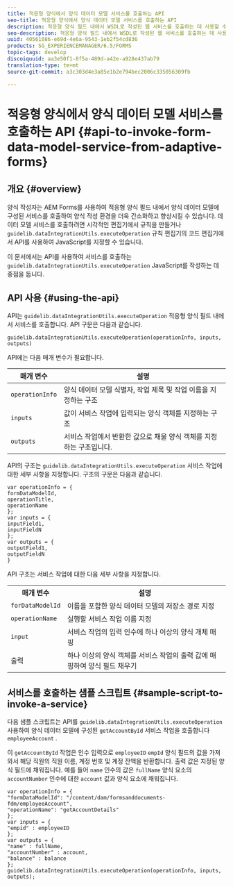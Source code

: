 ```yaml
---
title: 적응형 양식에서 양식 데이터 모델 서비스를 호출하는 API
seo-title: 적응형 양식에서 양식 데이터 모델 서비스를 호출하는 API
description: 적응형 양식 필드 내에서 WSDL로 작성된 웹 서비스를 호출하는 데 사용할 수 있는 invokeWebServices API에 대해 설명합니다.
seo-description: 적응형 양식 필드 내에서 WSDL로 작성된 웹 서비스를 호출하는 데 사용할 수 있는 invokeWebServices API에 대해 설명합니다.
uuid: 40561086-e69d-4e6a-9543-1eb2f54cd836
products: SG_EXPERIENCEMANAGER/6.5/FORMS
topic-tags: develop
discoiquuid: aa3e50f1-8f5a-489d-a42e-a928e437ab79
translation-type: tm+mt
source-git-commit: a3c303d4e3a85e1b2e794bec2006c335056309fb

---
```



# 적응형 양식에서 양식 데이터 모델 서비스를 호출하는 API {#api-to-invoke-form-data-model-service-from-adaptive-forms}

## 개요 {#overview}

양식 작성자는 AEM Forms를 사용하여 적응형 양식 필드 내에서 양식 데이터 모델에 구성된 서비스를 호출하여 양식 작성 환경을 더욱 간소화하고 향상시킬 수 있습니다. 데이터 모델 서비스를 호출하려면 시각적인 편집기에서 규칙을 만들거나 `guidelib.dataIntegrationUtils.executeOperation` 규칙 편집기의 [](/help/forms/using/rule-editor.md)코드 편집기에서 API를 사용하여 JavaScript를 지정할 수 있습니다.

이 문서에서는 API를 사용하여 서비스를 호출하는 `guidelib.dataIntegrationUtils.executeOperation` JavaScript를 작성하는 데 중점을 둡니다.

## API 사용 {#using-the-api}

API는 `guidelib.dataIntegrationUtils.executeOperation` 적응형 양식 필드 내에서 서비스를 호출합니다. API 구문은 다음과 같습니다.

```
guidelib.dataIntegrationUtils.executeOperation(operationInfo, inputs, outputs)
```

API에는 다음 매개 변수가 필요합니다.

| 매개 변수 | 설명 |
|---|---|
| `operationInfo` | 양식 데이터 모델 식별자, 작업 제목 및 작업 이름을 지정하는 구조 |
| `inputs` | 값이 서비스 작업에 입력되는 양식 객체를 지정하는 구조 |
| `outputs` | 서비스 작업에서 반환한 값으로 채울 양식 객체를 지정하는 구조입니다. |

API의 구조는 `guidelib.dataIntegrationUtils.executeOperation` 서비스 작업에 대한 세부 사항을 지정합니다. 구조의 구문은 다음과 같습니다.

```
var operationInfo = {
formDataModelId,
operationTitle,
operationName
};
var inputs = {
inputField1,
inputFieldN
};
var outputs = {
outputField1,
outputFieldN
}
```

API 구조는 서비스 작업에 대한 다음 세부 사항을 지정합니다.

<table>
 <tbody>
  <tr>
   <th>매개 변수</th>
   <th>설명</th>
  </tr>
  <tr>
   <td><code>forDataModelId</code></td>
   <td>이름을 포함한 양식 데이터 모델의 저장소 경로 지정</td>
  </tr>
  <tr>
   <td><code>operationName</code></td>
   <td>실행할 서비스 작업 이름 지정</td>
  </tr>
  <tr>
   <td><code>input</code></td>
   <td>서비스 작업의 입력 인수에 하나 이상의 양식 개체 매핑</td>
  </tr>
  <tr>
   <td>출력</td>
   <td>하나 이상의 양식 객체를 서비스 작업의 출력 값에 매핑하여 양식 필드 채우기<br /> </td>
  </tr>
 </tbody>
</table>

## 서비스를 호출하는 샘플 스크립트 {#sample-script-to-invoke-a-service}

다음 샘플 스크립트는 API를 `guidelib.dataIntegrationUtils.executeOperation` 사용하여 양식 데이터 모델에 구성된 `getAccountById` 서비스 작업을 호출합니다 `employeeAccount` .

이 `getAccountById` 작업은 인수 입력으로 `employeeID` `empId` 양식 필드의 값을 가져와서 해당 직원의 직원 이름, 계정 번호 및 계정 잔액을 반환합니다. 출력 값은 지정된 양식 필드에 채워집니다. 예를 들어 `name` 인수의 값은 `fullName` 양식 요소의 `accountNumber` 인수에 대한 `account` 값과 양식 요소에 채워집니다.

```
var operationInfo = {
"formDataModelId": "/content/dam/formsanddocuments-fdm/employeeAccount",
"operationName": "getAccountDetails"
};
var inputs = {
"empid" : employeeID
};
var outputs = {
"name" : fullName,
"accountNumber" : account,
"balance" : balance
};
guidelib.dataIntegrationUtils.executeOperation(operationInfo, inputs, outputs);
```

